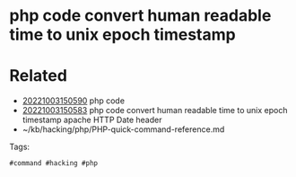 # php code convert human readable time to unix epoch timestamp

# Related

- [20221003150590](/zet/20221003150590/README.md) php code
- [20221003150583](/zet/20221003150583/README.md) php code convert human readable time to unix epoch timestamp apache HTTP Date header
- ~/kb/hacking/php/PHP-quick-command-reference.md

Tags:

    #command #hacking #php 
